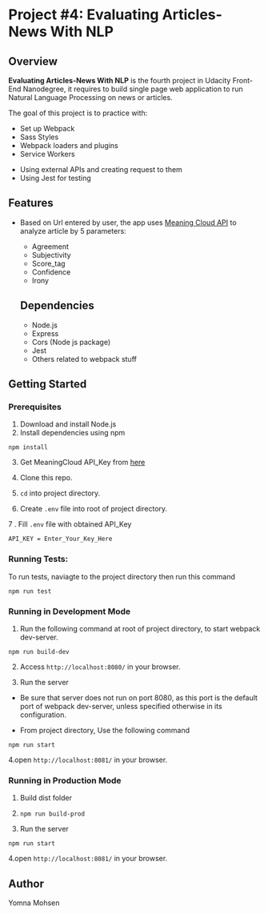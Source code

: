 # Project #4: Evaluating Articles-News With NLP

## Overview

**Evaluating Articles-News With NLP** is the fourth project in Udacity Front-End Nanodegree, it requires to build single page web application to run Natural Language Processing on news or articles.

The goal of this project is to practice with:

- Set up Webpack
- Sass Styles
- Webpack loaders and plugins
- Service Workers

* Using external APIs and creating request to them
* Using Jest for testing

## Features

- Based on Url entered by user, the app uses [Meaning Cloud API](https://www.meaningcloud.com/) to analyze article by 5 parameters:

  - Agreement
  - Subjectivity
  - Score_tag
  - Confidence
  - Irony

  ## Dependencies

  - Node.js
  - Express
  - Cors (Node js package)
  - Jest
  - Others related to webpack stuff

## Getting Started

### Prerequisites

1. Download and install Node.js
2. Install dependencies using npm

```
npm install
```

3. Get MeaningCloud API_Key from [here](https://www.meaningcloud.com/developer/login)

4. Clone this repo.

5. `cd` into project directory.

6. Create `.env` file into root of project directory.

7 . Fill `.env` file with obtained API_Key

```
API_KEY = Enter_Your_Key_Here
```

### Running Tests:

To run tests, naviagte to the project directory then run this command

```
npm run test
```

### Running in Development Mode

1. Run the following command at root of project directory, to start webpack dev-server.

```
npm run build-dev

```

2. Access `http://localhost:8080/` in your browser.

3. Run the server

- Be sure that server does not run on port 8080, as this port is the default port of webpack dev-server, unless specified otherwise in its configuration.

- From project directory, Use the following command

```
npm run start

```

4.open `http://localhost:8081/` in your browser.

### Running in Production Mode

1. Build dist folder

2. ```
   npm run build-prod

   ```

3. Run the server

```
npm run start

```

4.open `http://localhost:8081/` in your browser.

## Author

Yomna Mohsen
